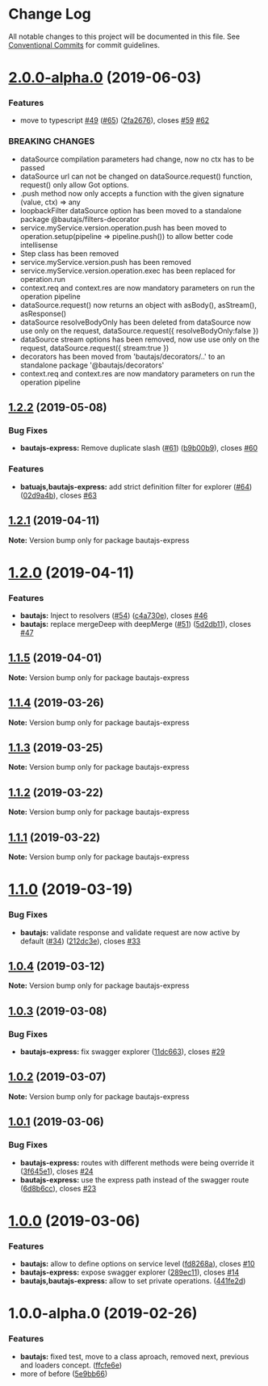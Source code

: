 # Change Log

All notable changes to this project will be documented in this file.
See [Conventional Commits](https://conventionalcommits.org) for commit guidelines.

# [2.0.0-alpha.0](https://github.axa.com/Digital/bauta-nodejs/compare/v1.2.2...v2.0.0-alpha.0) (2019-06-03)


### Features

* move to typescript [#49](https://github.axa.com/Digital/bauta-nodejs/issues/49) ([#65](https://github.axa.com/Digital/bauta-nodejs/issues/65)) ([2fa2676](https://github.axa.com/Digital/bauta-nodejs/commit/2fa2676)), closes [#59](https://github.axa.com/Digital/bauta-nodejs/issues/59) [#62](https://github.axa.com/Digital/bauta-nodejs/issues/62)


### BREAKING CHANGES

* dataSource compilation parameters had change, now no ctx has to be passed
* dataSource url can not be changed on dataSource.request() function, request() only allow Got options.
* .push method now only accepts a function with the given signature (value, ctx) => any
* loopbackFilter dataSource option has been moved to a standalone package @bautajs/filters-decorator
* service.myService.version.operation.push has been moved to operation.setup(pipeline => pipeline.push()) to allow better code intellisense
* Step class has been removed
* service.myService.version.push has been removed
* service.myService.version.operation.exec has been replaced for operation.run
* context.req and context.res are now mandatory parameters on run the operation pipeline
* dataSource.request() now returns an object with asBody(), asStream(), asResponse()
* dataSource resolveBodyOnly has been deleted from dataSource now use only on the request, dataSource.request({ resolveBodyOnly:false })
* dataSource stream options has been removed, now use use only on the request, dataSource.request({ stream:true })
* decorators has been moved from 'bautajs/decorators/..' to an standalone package '@bautajs/decorators'
* context.req and context.res are now mandatory parameters on run the operation pipeline





## [1.2.2](https://github.axa.com/Digital/bauta-nodejs/compare/v1.2.1...v1.2.2) (2019-05-08)


### Bug Fixes

* **bautajs-express:** Remove duplicate slash ([#61](https://github.axa.com/Digital/bauta-nodejs/issues/61)) ([b9b00b9](https://github.axa.com/Digital/bauta-nodejs/commit/b9b00b9)), closes [#60](https://github.axa.com/Digital/bauta-nodejs/issues/60)


### Features

* **batuajs,bautajs-express:** add  strict definition filter for explorer ([#64](https://github.axa.com/Digital/bauta-nodejs/issues/64)) ([02d9a4b](https://github.axa.com/Digital/bauta-nodejs/commit/02d9a4b)), closes [#63](https://github.axa.com/Digital/bauta-nodejs/issues/63)





## [1.2.1](https://github.axa.com/Digital/bauta-nodejs/compare/v1.2.0...v1.2.1) (2019-04-11)

**Note:** Version bump only for package bautajs-express





# [1.2.0](https://github.axa.com/Digital/bauta-nodejs/compare/v1.1.5...v1.2.0) (2019-04-11)


### Features

* **bautajs:** Inject to resolvers ([#54](https://github.axa.com/Digital/bauta-nodejs/issues/54)) ([c4a730e](https://github.axa.com/Digital/bauta-nodejs/commit/c4a730e)), closes [#46](https://github.axa.com/Digital/bauta-nodejs/issues/46)
* **bautajs:** replace mergeDeep with deepMerge ([#51](https://github.axa.com/Digital/bauta-nodejs/issues/51)) ([5d2db11](https://github.axa.com/Digital/bauta-nodejs/commit/5d2db11)), closes [#47](https://github.axa.com/Digital/bauta-nodejs/issues/47)





## [1.1.5](https://github.axa.com/Digital/bauta-nodejs/compare/v1.1.4...v1.1.5) (2019-04-01)

**Note:** Version bump only for package bautajs-express





## [1.1.4](https://github.axa.com/Digital/bauta-nodejs/compare/v1.1.3...v1.1.4) (2019-03-26)

**Note:** Version bump only for package bautajs-express





## [1.1.3](https://github.axa.com/Digital/bauta-nodejs/compare/v1.1.2...v1.1.3) (2019-03-25)

**Note:** Version bump only for package bautajs-express





## [1.1.2](https://github.axa.com/Digital/bauta-nodejs/compare/v1.1.1...v1.1.2) (2019-03-22)

**Note:** Version bump only for package bautajs-express





## [1.1.1](https://github.axa.com/Digital/bauta-nodejs/compare/v1.1.0...v1.1.1) (2019-03-22)

**Note:** Version bump only for package bautajs-express





# [1.1.0](https://github.axa.com/Digital/bauta-nodejs/compare/v1.0.4...v1.1.0) (2019-03-19)


### Bug Fixes

* **bautajs:** validate response and validate request are now active by default ([#34](https://github.axa.com/Digital/bauta-nodejs/issues/34)) ([212dc3e](https://github.axa.com/Digital/bauta-nodejs/commit/212dc3e)), closes [#33](https://github.axa.com/Digital/bauta-nodejs/issues/33)





## [1.0.4](https://github.axa.com/Digital/bauta-nodejs/compare/v1.0.3...v1.0.4) (2019-03-12)

**Note:** Version bump only for package bautajs-express





## [1.0.3](https://github.axa.com/Digital/bauta-nodejs/compare/v1.0.2...v1.0.3) (2019-03-08)


### Bug Fixes

* **bautajs-express:** fix swagger explorer ([11dc663](https://github.axa.com/Digital/bauta-nodejs/commit/11dc663)), closes [#29](https://github.axa.com/Digital/bauta-nodejs/issues/29)





## [1.0.2](https://github.axa.com/Digital/bauta-nodejs/compare/v1.0.1...v1.0.2) (2019-03-07)

**Note:** Version bump only for package bautajs-express





## [1.0.1](https://github.axa.com/Digital/bauta-nodejs/compare/v1.0.0...v1.0.1) (2019-03-06)


### Bug Fixes

* **bautajs-express:** routes with different methods were being override it ([3f645e1](https://github.axa.com/Digital/bauta-nodejs/commit/3f645e1)), closes [#24](https://github.axa.com/Digital/bauta-nodejs/issues/24)
* **bautajs-express:** use the express path instead of the swagger route ([6d8b6cc](https://github.axa.com/Digital/bauta-nodejs/commit/6d8b6cc)), closes [#23](https://github.axa.com/Digital/bauta-nodejs/issues/23)





# [1.0.0](https://github.axa.com/Digital/bauta-nodejs/compare/v1.0.0-alpha.0...v1.0.0) (2019-03-06)


### Features

* **bautajs:** allow to define options on service level ([fd8268a](https://github.axa.com/Digital/bauta-nodejs/commit/fd8268a)), closes [#10](https://github.axa.com/Digital/bauta-nodejs/issues/10)
* **bautajs-express:** expose swagger explorer ([289ec11](https://github.axa.com/Digital/bauta-nodejs/commit/289ec11)), closes [#14](https://github.axa.com/Digital/bauta-nodejs/issues/14)
* **bautajs,bautajs-express:** allow to set private operations. ([441fe2d](https://github.axa.com/Digital/bauta-nodejs/commit/441fe2d))





# 1.0.0-alpha.0 (2019-02-26)


### Features

* **bautajs:** fixed test, move to a class aproach, removed next, previous and loaders concept. ([ffcfe6e](https://github.axa.com/Digital/bauta-nodejs/commit/ffcfe6e))
* more of before ([5e9bb66](https://github.axa.com/Digital/bauta-nodejs/commit/5e9bb66))
